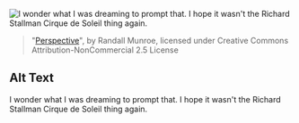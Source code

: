 ![I wonder what I was dreaming to prompt that.  I hope it wasn't the Richard Stallman Cirque de Soleil thing again.](https://imgs.xkcd.com/comics/perspective.png)
> "[Perspective](https://xkcd.com/198/)", by Randall Munroe, licensed under Creative Commons Attribution-NonCommercial 2.5 License

## Alt Text
I wonder what I was dreaming to prompt that.  I hope it wasn't the Richard Stallman Cirque de Soleil thing again.
